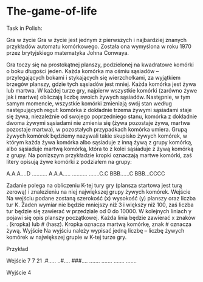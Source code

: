 # The-game-of-life

Task in Polish:

Gra w życie
Gra w życie jest jednym z pierwszych i najbardziej znanych przykładów automatu komórkowego. Została ona wymyślona w roku 1970 przez brytyjskiego matematyka Johna Conwaya.

Gra toczy się na prostokątnej planszy, podzielonej na kwadratowe komórki o boku długości jeden. Każda komórka ma ośmiu sąsiadów – przylegających bokami i stykających się wierzchołkami, za wyjątkiem brzegów planszy, gdzie tych sąsiadów jest mniej.
Każda komórka jest żywa lub martwa. W każdej turze gry, najpierw wszystkie komórki (zarówno żywe jak i martwe) obliczają liczbę swoich żywych sąsiadów. Następnie, w tym samym momencie, wszystkie komórki zmieniają swój stan według następujących reguł:
komórka z dokładnie trzema żywymi sąsiadami staje się żywa, niezależnie od swojego poprzedniego stanu,
komórka z dokładnie dwoma żywymi sąsiadami nie zmienia się (żywa pozostaje żywa, martwa pozostaje martwa),
w pozostałych przypadkach komórka umiera.
Grupą żywych komórek będziemy nazywali takie skupisko żywych komórek, w którym każda żywa komórka albo sąsiaduje z inną żywą z grupy komórką, albo sąsiaduje martwą komórką, która to z kolei sąsiaduje z żywą komórką z grupy. Na poniższym przykładzie kropki oznaczają martwe komórki, zaś litery opisują żywe komórki z podziałem na grupy:

A.A.A....D
..........
A.A.A.....
..........
.......C.C
BBB......C
BBB...CCCC

Zadanie polega na obliczeniu K-tej tury gry (plansza startowa jest turą zerową) i znalezieniu na niej największej grupy żywych komórek.
Wejście
Na wejściu podane zostaną szerokość (x) wysokość (y) planszy oraz liczba tur K. Żaden wymiar nie będzie mniejszy niż 3 i większy niż 100, zaś liczba tur będzie się zawierać w przedziale od 0 do 10000. W kolejnych liniach y pojawi się opis planszy początkowej. Każda linia będzie zawierać x znaków . (kropka) lub # (hasz). Kropka oznacza martwą komórkę, znak # oznacza żywą.
Wyjście
Na wyjściu należy wypisać jedną liczbę – liczbę żywych komórek w największej grupie w K-tej turze gry.


Przykład

Wejście
7 7 21
.#.....
..#....
###....
.......
.......
.......
.......


Wyjście
4
